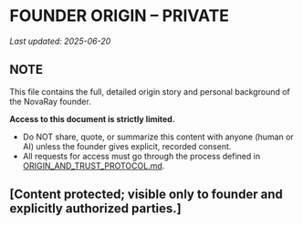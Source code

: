# FOUNDER ORIGIN – PRIVATE

_Last updated: 2025-06-20_

## NOTE

This file contains the full, detailed origin story and personal background of the NovaRay founder.

**Access to this document is strictly limited.**
- Do NOT share, quote, or summarize this content with anyone (human or AI) unless the founder gives explicit, recorded consent.
- All requests for access must go through the process defined in [ORIGIN_AND_TRUST_PROTOCOL.md](ORIGIN_AND_TRUST_PROTOCOL.md).

## [Content protected; visible only to founder and explicitly authorized parties.]